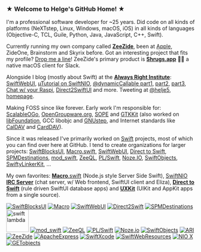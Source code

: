 ### ★ Welcome to Helge's GitHub Home! ★

I'm a professional software developer for ~25 years.
Did code on all kinds of platforms (NeXTstep, Linux, Windows, macOS, iOS)
in all kinds of languages (Objective-C, TCL, Guile, Python, Java, JavaScript, C++, Swift).

Currently running my own company called [**ZeeZide**](https://zeezide.de/), 
been at 
[Apple](https://support.apple.com/en-us/HT204283), ZideOne, 
Brainstorm and Skyrix before.
Got an interesting project that fits my profile? [Drop me a line](https://zeezide.com/contact.html)!
ZeeZide's primary product is [**Shrugs.app**](https://shrugs.app) 🤷‍♀️ a native macOS client for Slack.

Alongside I blog (mostly about Swift) at the 
[**Always Right Institute**](http://www.alwaysrightinstitute.com):
[SwiftWebUI](http://www.alwaysrightinstitute.com/swiftwebui/),
[µTutorial on SwiftNIO](http://www.alwaysrightinstitute.com/microexpress-nio2/),
[@dynamicCallable part1](http://www.alwaysrightinstitute.com/swift-dynamic-callable/),
[part2](http://www.alwaysrightinstitute.com/swift-objc-bridge/),
[part3](http://www.alwaysrightinstitute.com/mustacheable/),
[Chat w/ your Raspi](http://www.alwaysrightinstitute.com/linkerkit/),
[Direct2SwiftUI](http://www.alwaysrightinstitute.com/directtoswiftui/) and more.
Tweeting at [@helje5](https://twitter.com/helje5), 
[homepage](https://www.helgehess.eu/index.html).

Making FOSS since like forever.
Early work I'm responsible for:
[ScalableOGo](http://www.scalableogo.org),
[OpenGroupware.org](http://www.opengroupware.org),
[SOPE](http://sope.opengroupware.org) and
[GTKKit](http://ftp.gnome.org/pub/gimp/gtk/objc-gtkkit/)
(also worked on
[libFoundation](https://github.com/AlwaysRightInstitute/libFoundation),
GCC libobjc and [GNUstep](http://www.gnustep.org),
and Internet standards like [CalDAV](http://caldav.de) and [CardDAV](http://carddav.de)).

Since it was released I've primarily worked on 
[Swift](https://swift.org) 
projects, most of which you can find over here at GitHub.
I tend to create organizations for larger projects:
[SwiftBlocksUI](https://github.com/SwiftBlocksUI),
[Macro.swift](https://github.com/Macro-swift),
[SwiftWebUI](https://github.com/SwiftWebUI),
[Direct to Swift](https://github.com/DirectToSwift),
[SPMDestinations](https://github.com/SPMDestinations),
[mod_swift](https://github.com/modswift),
[ZeeQL](https://github.com/ZeeQL),
[PL/Swift](https://github.com/PL-Swift),
[Noze.IO](https://github.com/NozeIO),
[SwiftObjects](https://github.com/SwiftObjects),
[SwiftyLinkerKit](https://github.com/SwiftyLinkerKit), …

My own favorites:
[**Macro**.swift](https://github.com/Macro-swift/MacroApp/blob/develop/README.md) 
(Node.js style Server Side Swift),
[SwiftNIO **IRC Server**](https://github.com/NozeIO/swift-nio-irc-server) 
(chat server, w/ Web frontend, SwiftUI client and Eliza),
[**Direct to Swift**](https://github.com/DirectToSwift/DirectToSwiftUI) 
(rule driven SwiftUI database apps)
and
[**UXKit**](https://github.com/ZeeZide/UXKit) 
(UIKit and AppKit apps from a single source).


<a href="https://github.com/SwiftBlocksUI"       ><img src="https://avatars0.githubusercontent.com/u/68433678?s=60&v=4" alt="SwiftBlocksUI"     /></a>
<a href="https://github.com/Macro-swift"         ><img src="https://avatars1.githubusercontent.com/u/59569168?s=60&v=4" alt="Macro"             /></a>
<a href="https://github.com/SwiftWebUI"          ><img src="https://avatars1.githubusercontent.com/u/52378706?s=60&v=4" alt="SwiftWebUI"        /></a>
<a href="https://github.com/DirectToSwift"       ><img src="https://avatars3.githubusercontent.com/u/55363107?s=60&v=4" alt="Direct2Swift"      /></a>
<a href="https://github.com/SPMDestinations"     ><img src="https://avatars3.githubusercontent.com/u/69114296?s=60&v=4" alt="SPMDestinations"   /></a>
<a href="https://github.com/SwiftXcode/swift-lambda"><img src="https://camo.githubusercontent.com/0095dd8a08178d36571f26766b156eb152531d1d/687474703a2f2f7a65657a6964652e636f6d2f696d672f6c616d6264612f73776966742d6c616d6264612d323536783235362e706e67" alt="swift lambda" width="60" height="60" /></a>
<a href="https://github.com/modswift"            ><img src="https://avatars1.githubusercontent.com/u/26199566?s=60&v=4" alt="mod_swift"         /></a>
<a href="https://github.com/ZeeQL"               ><img src="https://avatars1.githubusercontent.com/u/26922908?s=60&v=4" alt="ZeeQL"             /></a>
<a href="https://github.com/PL-Swift"            ><img src="https://avatars0.githubusercontent.com/u/35143538?s=60&v=4" alt="PL/Swift"          /></a>
<a href="https://github.com/NozeIO"              ><img src="https://avatars1.githubusercontent.com/u/19689921?s=60&v=4" alt="Noze.io"           /></a>
<a href="https://github.com/SwiftObjects"        ><img src="https://avatars3.githubusercontent.com/u/39711873?s=60&v=4" alt="SwiftObjects"      /></a>
<a href="https://github.com/AlwaysRightInstitute"><img src="https://avatars3.githubusercontent.com/u/7712913?s=60&v=4"  alt="ARI"               /></a>
<a href="https://github.com/ZeeZide"             ><img src="https://avatars0.githubusercontent.com/u/10814202?s=60&v=4" alt="ZeeZide"           /></a>
<a href="https://github.com/ApacheExpress"       ><img src="https://avatars0.githubusercontent.com/u/26922917?s=60&v=4" alt="ApacheExpress"     /></a>
<a href="https://github.com/SwiftXcode"          ><img src="https://avatars1.githubusercontent.com/u/36967536?s=60&v=4" alt="SwiftXcode"        /></a>
<a href="https://github.com/SwiftWebResources"   ><img src="https://avatars2.githubusercontent.com/u/39731555?s=60&v=4" alt="SwiftWebResources" /></a>
<a href="https://github.com/SwiftNIOExtras"      ><img src="https://avatars1.githubusercontent.com/u/41732830?s=60&v=4" alt="NIO X"             /></a>
<a href="https://github.com/GETobjects"          ><img src="https://avatars1.githubusercontent.com/u/50487274?s=60&v=4" alt="GETobjects"        /></a>
